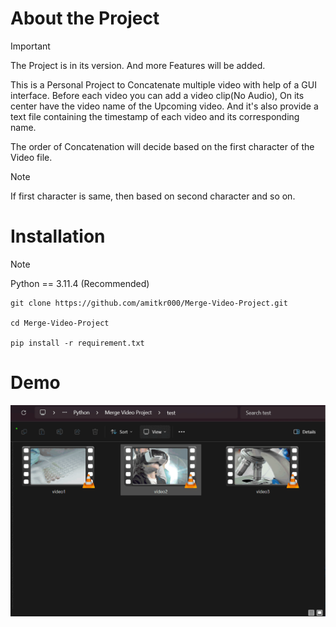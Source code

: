 # About the Project
 
> [!IMPORTANT]  
> The Project is in its version. And more Features will be added.

This is a Personal Project to Concatenate multiple video with help of a GUI interface. Before each video you can add a video clip(No Audio), On its center have the video name of the Upcoming video. And it's also provide a text file containing the timestamp of each video and its corresponding name. 

The order of Concatenation will decide based on the first character of the Video file.

> [!NOTE]  
> If first character is same, then based on second character and so on.


# Installation

> [!NOTE] 
> Python == 3.11.4 (Recommended)

```
git clone https://github.com/amitkr000/Merge-Video-Project.git

cd Merge-Video-Project

pip install -r requirement.txt
```

# Demo

![Demo Gif](docs/demo.gif)

